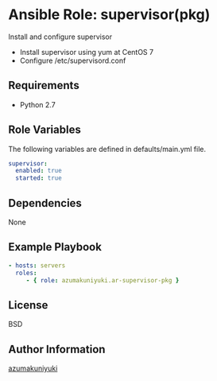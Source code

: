 Ansible Role: supervisor(pkg)
================================================================================
Install and configure supervisor

- Install supervisor using yum at CentOS 7
- Configure /etc/supervisord.conf

Requirements
--------------------------------------------------------------------------------
- Python 2.7

Role Variables
--------------------------------------------------------------------------------
The following variables are defined in defaults/main.yml file.

```yaml
supervisor:
  enabled: true
  started: true
```

Dependencies
--------------------------------------------------------------------------------
None

Example Playbook
--------------------------------------------------------------------------------
```yaml
- hosts: servers
  roles:
     - { role: azumakuniyuki.ar-supervisor-pkg }
```

License
--------------------------------------------------------------------------------
BSD

Author Information
--------------------------------------------------------------------------------
[azumakuniyuki](https://nyaan.jp)

